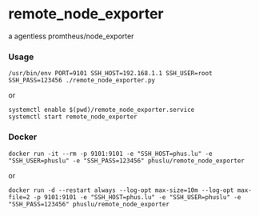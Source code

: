 # remote_node_exporter
a agentless promtheus/node_exporter

### Usage
```
/usr/bin/env PORT=9101 SSH_HOST=192.168.1.1 SSH_USER=root SSH_PASS=123456 ./remote_node_exporter.py
```
or
```
systemctl enable $(pwd)/remote_node_exporter.service
systemctl start remote_node_exporter
```

### Docker
```
docker run -it --rm -p 9101:9101 -e "SSH_HOST=phus.lu" -e "SSH_USER=phuslu" -e "SSH_PASS=123456" phuslu/remote_node_exporter
```
or
```
docker run -d --restart always --log-opt max-size=10m --log-opt max-file=2 -p 9101:9101 -e "SSH_HOST=phus.lu" -e "SSH_USER=phuslu" -e "SSH_PASS=123456" phuslu/remote_node_exporter
```
